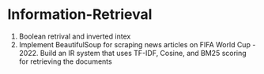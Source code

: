 # Information-Retrieval
1. Boolean retrival and inverted intex
2. Implement BeautifulSoup for scraping news articles on FIFA World Cup - 2022. Build an IR system that uses TF-IDF, Cosine, and BM25 scoring for retrieving the documents
